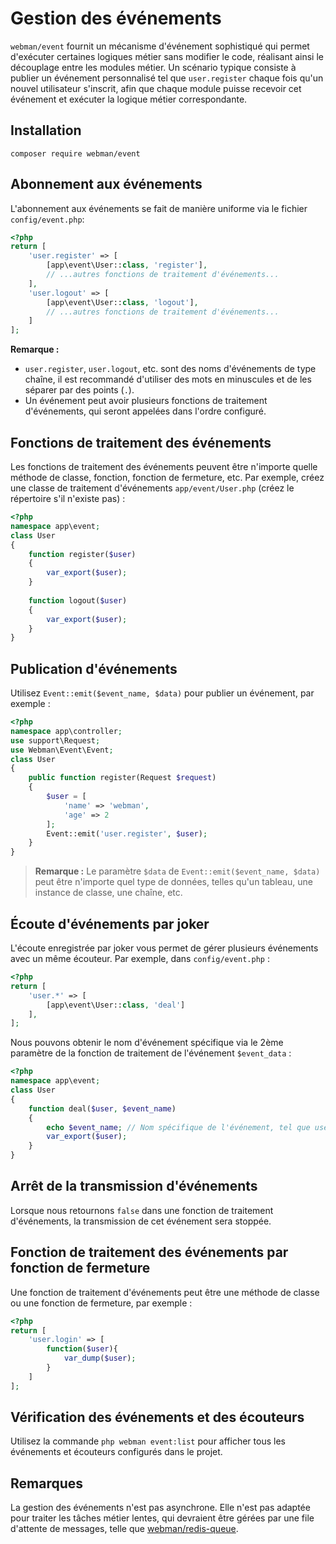 # Gestion des événements

`webman/event` fournit un mécanisme d'événement sophistiqué qui permet d'exécuter certaines logiques métier sans modifier le code, réalisant ainsi le découplage entre les modules métier. Un scénario typique consiste à publier un événement personnalisé tel que `user.register` chaque fois qu'un nouvel utilisateur s'inscrit, afin que chaque module puisse recevoir cet événement et exécuter la logique métier correspondante.

## Installation
`composer require webman/event`

## Abonnement aux événements
L'abonnement aux événements se fait de manière uniforme via le fichier `config/event.php`:

```php
<?php
return [
    'user.register' => [
        [app\event\User::class, 'register'],
        // ...autres fonctions de traitement d'événements...
    ],
    'user.logout' => [
        [app\event\User::class, 'logout'],
        // ...autres fonctions de traitement d'événements...
    ]
];
```

**Remarque :**
- `user.register`, `user.logout`, etc. sont des noms d'événements de type chaîne, il est recommandé d'utiliser des mots en minuscules et de les séparer par des points (`.`).
- Un événement peut avoir plusieurs fonctions de traitement d'événements, qui seront appelées dans l'ordre configuré.

## Fonctions de traitement des événements
Les fonctions de traitement des événements peuvent être n'importe quelle méthode de classe, fonction, fonction de fermeture, etc.
Par exemple, créez une classe de traitement d'événements `app/event/User.php` (créez le répertoire s'il n'existe pas) :

```php
<?php
namespace app\event;
class User
{
    function register($user)
    {
        var_export($user);
    }
 
    function logout($user)
    {
        var_export($user);
    }
}
```

## Publication d'événements
Utilisez `Event::emit($event_name, $data)` pour publier un événement, par exemple :

```php
<?php
namespace app\controller;
use support\Request;
use Webman\Event\Event;
class User
{
    public function register(Request $request)
    {
        $user = [
            'name' => 'webman',
            'age' => 2
        ];
        Event::emit('user.register', $user);
    }
}
```

> **Remarque :**
> Le paramètre `$data` de `Event::emit($event_name, $data)` peut être n'importe quel type de données, telles qu'un tableau, une instance de classe, une chaîne, etc.

## Écoute d'événements par joker
L'écoute enregistrée par joker vous permet de gérer plusieurs événements avec un même écouteur. Par exemple, dans `config/event.php` :

```php
<?php
return [
    'user.*' => [
        [app\event\User::class, 'deal']
    ],
];
```

Nous pouvons obtenir le nom d'événement spécifique via le 2ème paramètre de la fonction de traitement de l'événement `$event_data` :

```php
<?php
namespace app\event;
class User
{
    function deal($user, $event_name)
    {
        echo $event_name; // Nom spécifique de l'événement, tel que user.register, user.logout, etc.
        var_export($user);
    }
}
```

## Arrêt de la transmission d'événements
Lorsque nous retournons `false` dans une fonction de traitement d'événements, la transmission de cet événement sera stoppée.

## Fonction de traitement des événements par fonction de fermeture
Une fonction de traitement d'événements peut être une méthode de classe ou une fonction de fermeture, par exemple :

```php
<?php
return [
    'user.login' => [
        function($user){
            var_dump($user);
        }
    ]
];
```

## Vérification des événements et des écouteurs
Utilisez la commande `php webman event:list` pour afficher tous les événements et écouteurs configurés dans le projet.

## Remarques
La gestion des événements n'est pas asynchrone. Elle n'est pas adaptée pour traiter les tâches métier lentes, qui devraient être gérées par une file d'attente de messages, telle que [webman/redis-queue](https://www.workerman.net/plugin/12).
